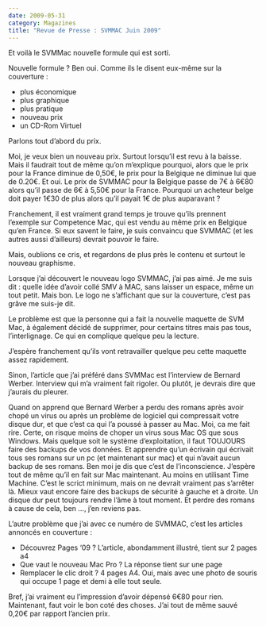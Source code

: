 ```yaml
---
date: 2009-05-31
category: Magazines
title: "Revue de Presse : SVMMAC Juin 2009"
---
```


Et voilà le SVMMac nouvelle formule qui est sorti.

Nouvelle formule ? Ben oui. Comme ils le disent eux-même sur la couverture :

* plus économique
* plus graphique
* plus pratique
* nouveau prix
* un CD-Rom Virtuel

Parlons tout d’abord du prix.

Moi, je veux bien un nouveau prix. Surtout lorsqu’il est revu à la baisse. Mais il faudrait tout de même qu’on m’explique pourquoi, alors que le prix pour la France diminue de 0,50€, le prix pour la Belgique ne diminue lui que de 0.20€. Et oui. Le prix de SVMMAC pour la Belgique passe de 7€ à 6€80 alors qu’il passe de 6€ à 5,50€ pour la France. Pourquoi un acheteur belge doit payer 1€30 de plus alors qu’il payait 1€ de plus auparavant ?

Franchement, il est vraiment grand temps je trouve qu’ils prennent l’exemple sur Competence Mac, qui est vendu au même prix en Belgique qu’en France. Si eux savent le faire, je suis convaincu que SVMMAC (et les autres aussi d’ailleurs) devrait pouvoir le faire.

Mais, oublions ce cris, et regardons de plus près le contenu et surtout le nouveau graphisme.

Lorsque j’ai découvert le nouveau logo SVMMAC, j’ai pas aimé. Je me suis dit : quelle idée d’avoir collé SMV à MAC, sans laisser un espace, même un tout petit. Mais bon. Le logo ne s’affichant que sur la couverture, c’est pas grâve me suis-je dit.

Le problème est que la personne qui a fait la nouvelle maquette de SVM Mac, à également décidé de supprimer, pour certains titres mais pas tous, l’interlignage. Ce qui en complique quelque peu la lecture.

J’espère franchement qu’ils vont retravailler quelque peu cette maquette assez rapidement.

Sinon, l’article que j’ai préféré dans SVMMac est l’interview de Bernard Werber. Interview qui m’a vraiment fait rigoler. Ou plutôt, je devrais dire que j’aurais du pleurer.

Quand on apprend que Bernard Werber a perdu des romans après avoir chopé un virus ou après un problème de logiciel qui compressait votre disque dur, et que c’est ca qui l’a poussé à passer au Mac. Moi, ca me fait rire. Certe, on risque moins de choper un virus sous Mac OS que sous Windows. Mais quelque soit le système d’exploitation, il faut TOUJOURS faire des backups de vos données. Et apprendre qu’un écrivain qui écrivait tous ses romans sur un pc (et maintenant sur mac)  et qui n’avait aucun backup de ses romans. Ben moi je dis que c’est de l’inconscience. J’espère tout de même qu’il en fait sur Mac maintenant. Au moins en utilisant Time Machine. C’est le scrict minimum, mais on ne devrait vraiment pas s’arrêter là. Mieux vaut encore faire des backups de sécurité à gauche et à droite. Un disque dur peut toujours rendre l’âme à tout moment. Et perdre des romans à cause de cela, ben …, j’en reviens pas.

L’autre problème que j’ai avec ce numéro de SVMMAC, c’est les articles annoncés en couverture :

* Découvrez Pages ‘09 ? L’article, abondamment illustré, tient sur  2 pages a4
* Que vaut le nouveau Mac Pro ? La réponse tient sur une page
* Remplacer le clic droit ? 4 pages A4. Oui, mais avec une photo de souris qui occupe 1 page et demi à elle tout seule.

Bref, j’ai vraiment eu l’impression d’avoir dépensé 6€80 pour rien. Maintenant, faut voir le bon coté des choses. J’ai tout de même sauvé 0,20€ par rapport l’ancien prix.
